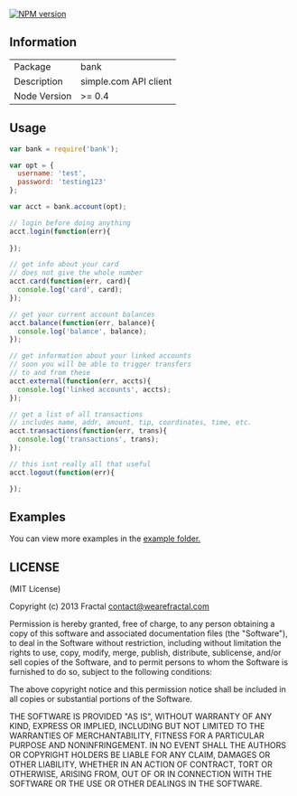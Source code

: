 [![NPM version](https://badge.fury.io/js/bank.png)](http://badge.fury.io/js/bank)

## Information

<table>
<tr> 
<td>Package</td><td>bank</td>
</tr>
<tr>
<td>Description</td>
<td>simple.com API client</td>
</tr>
<tr>
<td>Node Version</td>
<td>>= 0.4</td>
</tr>
</table>

## Usage

```javascript
var bank = require('bank');

var opt = {
  username: 'test',
  password: 'testing123'
};

var acct = bank.account(opt);

// login before doing anything
acct.login(function(err){
  
});

// get info about your card
// does not give the whole number
acct.card(function(err, card){
  console.log('card', card);
});

// get your current account balances
acct.balance(function(err, balance){
  console.log('balance', balance);
});

// get information about your linked accounts
// soon you will be able to trigger transfers
// to and from these
acct.external(function(err, accts){
  console.log('linked accounts', accts);
});

// get a list of all transactions
// includes name, addr, amount, tip, coordinates, time, etc.
acct.transactions(function(err, trans){
  console.log('transactions', trans);
});

// this isnt really all that useful
acct.logout(function(err){

});
```

## Examples

You can view more examples in the [example folder.](https://github.com/wearefractal/bank/tree/master/examples)

## LICENSE

(MIT License)

Copyright (c) 2013 Fractal <contact@wearefractal.com>

Permission is hereby granted, free of charge, to any person obtaining
a copy of this software and associated documentation files (the
"Software"), to deal in the Software without restriction, including
without limitation the rights to use, copy, modify, merge, publish,
distribute, sublicense, and/or sell copies of the Software, and to
permit persons to whom the Software is furnished to do so, subject to
the following conditions:

The above copyright notice and this permission notice shall be
included in all copies or substantial portions of the Software.

THE SOFTWARE IS PROVIDED "AS IS", WITHOUT WARRANTY OF ANY KIND,
EXPRESS OR IMPLIED, INCLUDING BUT NOT LIMITED TO THE WARRANTIES OF
MERCHANTABILITY, FITNESS FOR A PARTICULAR PURPOSE AND
NONINFRINGEMENT. IN NO EVENT SHALL THE AUTHORS OR COPYRIGHT HOLDERS BE
LIABLE FOR ANY CLAIM, DAMAGES OR OTHER LIABILITY, WHETHER IN AN ACTION
OF CONTRACT, TORT OR OTHERWISE, ARISING FROM, OUT OF OR IN CONNECTION
WITH THE SOFTWARE OR THE USE OR OTHER DEALINGS IN THE SOFTWARE.
